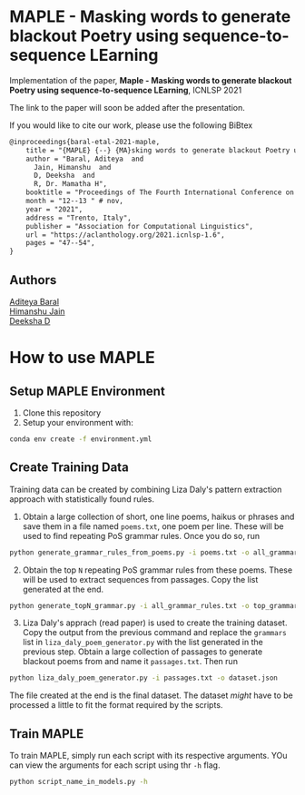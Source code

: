 # MAPLE - Masking words to generate blackout Poetry using sequence-to-sequence LEarning
Implementation of the paper, **Maple - Masking words to generate blackout Poetry using sequence-to-sequence LEarning**, ICNLSP 2021

The link to the paper will soon be added after the presentation.

If you would like to cite our work, please use the following BiBtex
```tex
@inproceedings{baral-etal-2021-maple,
    title = "{MAPLE} {--} {MA}sking words to generate blackout Poetry using sequence-to-sequence {LE}arning",
    author = "Baral, Aditeya  and
      Jain, Himanshu  and
      D, Deeksha  and
      R, Dr. Mamatha H",
    booktitle = "Proceedings of The Fourth International Conference on Natural Language and Speech Processing (ICNLSP 2021)",
    month = "12--13 " # nov,
    year = "2021",
    address = "Trento, Italy",
    publisher = "Association for Computational Linguistics",
    url = "https://aclanthology.org/2021.icnlsp-1.6",
    pages = "47--54",
}
```

## Authors

[Aditeya Baral](https://github.com/aditeyabaral) <br>
[Himanshu Jain](https://github.com/nhimanshujain) <br>
[Deeksha D](https://github.com/deeksha-d)


# How to use MAPLE

## Setup MAPLE Environment

1. Clone this repository
2. Setup your environment with:
```bash
conda env create -f environment.yml
```

## Create Training Data

Training data can be created by combining Liza Daly's pattern extraction approach with statistically found rules.

1. Obtain a large collection of short, one line poems, haikus or phrases and save them in a file named `poems.txt`, one poem per line. These will be used to find repeating PoS grammar rules. Once you do so, run 
```bash
python generate_grammar_rules_from_poems.py -i poems.txt -o all_grammar.txt
```

2. Obtain the top `N` repeating PoS grammar rules from these poems. These will be used to extract sequences from passages. Copy the list generated at the end.
```bash
python generate_topN_grammar.py -i all_grammar_rules.txt -o top_grammar_rules.txt -n 7
```

3. Liza Daly's apprach (read paper) is used to create the training dataset. Copy the output from the previous command and replace the `grammars` list in `liza_daly_poem_generator.py` with the list generated in the previous step. Obtain a large collection of passages to generate blackout poems from and name it `passages.txt`. Then run
```bash
python liza_daly_poem_generator.py -i passages.txt -o dataset.json
```

The file created at the end is the final dataset. The dataset *might* have to be processed a little to fit the format required by the scripts.

## Train MAPLE

To train MAPLE, simply run each script with its respective arguments. YOu can view the arguments for each script using thr `-h` flag.

```bash
python script_name_in_models.py -h
```

